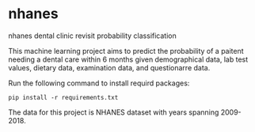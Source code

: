 # nhanes
nhanes dental clinic revisit probability classification

This machine learning project aims to predict the probability of a paitent needing a dental care within 6 months given demographical data, lab test values, dietary data, examination data, and questionarre data.

Run the following command to install requird packages:
```
pip install -r requirements.txt
```
The data for this project is NHANES dataset with years spanning 2009-2018.

